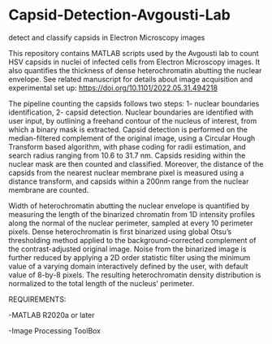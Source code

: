 # Capsid-Detection-Avgousti-Lab
detect and classify capsids in Electron Microscopy images

This repository contains MATLAB scripts used by the Avgousti lab to count HSV capsids in nuclei of infected cells from Electron Microscopy images. It also quantifies the thickness of dense heterochromatin abutting the nuclear envelope. See related manuscript for details about image acquisition and experimental set up: https://doi.org/10.1101/2022.05.31.494218

The pipeline counting the capsids follows two steps: 1- nuclear boundaries identification, 2- capsid detection. Nuclear boundaries are identified with user input, by outlining a freehand contour of the nucleus of interest, from which a binary mask is extracted. Capsid detection is performed on the median-filtered complement of the original image, using a Circular Hough Transform based algorithm, with phase coding for radii estimation, and search radius ranging from 10.6 to 31.7 nm. Capsids residing within the nuclear mask are then counted and classified. Moreover, the distance of the capsids from the nearest nuclear membrane pixel is measured using a distance transform, and capsids within a 200nm range from the nuclear membrane are counted.

Width of heterochromatin abutting the nuclear envelope is quantified by measuring the length of the binarized chromatin from 1D intensity profiles along the normal of the nuclear perimeter, sampled at every 10 perimeter pixels. Dense heterochromatin is first binarized using global Otsu’s thresholding method applied to the background-corrected complement of the contrast-adjusted original image. Noise from the binarized image is further reduced by applying a 2D order statistic filter using the minimum value of a varying domain interactively defined by the user, with default value of 8-by-8 pixels. The resulting heterochromatin density distribution is normalized to the total length of the nucleus’ perimeter. 

REQUIREMENTS:

-MATLAB R2020a or later

-Image Processing ToolBox

  
